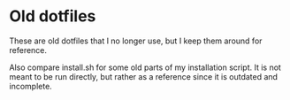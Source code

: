 # Old dotfiles

These are old dotfiles that I no longer use, but I keep them around for reference.

Also compare install.sh for some old parts of my installation script. It is not meant to be run directly, but rather as a reference since it is outdated and incomplete.
